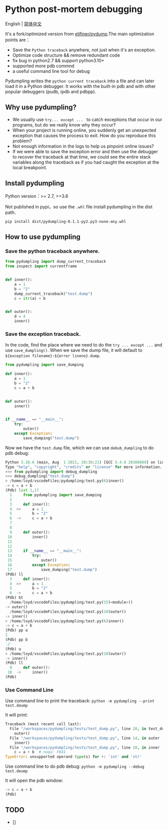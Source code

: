 # Python post-mortem debugging

English | [简体中文](README_zh.md)

It's a fork/optimized version from [elifiner/pydump](https://github.com/elifiner/pydump).The main optimization points are：
* Save the `Python traceback` anywhere, not just when it's an exception.
* Optimize code structure && remove redundant code
* fix bug in python2.7 && support python3.10+
* supported more pdb commnd
* a useful command line tool for debug


Pydumpling writes the `python current traceback` into a file and 
can later load it in a Python debugger. It works with the built-in 
pdb and with other popular debuggers (pudb, ipdb and pdbpp).

## Why use pydumpling?

* We usually use `try... except ... ` to catch exceptions that occur in our programs, but do we really know why they occur?
* When your project is running online, you suddenly get an unexpected exception that causes the process to exit. How do you reproduce this problem?
* Not enough information in the logs to help us pinpoint online issues?
* If we were able to save the exception error and then use the debugger to recover the traceback at that time, we could see the entire stack variables along the traceback as if you had caught the exception at the local breakpoint.

## Install pydumpling
Python version：>= 2.7, >=3.6

Not published in pypi，so use the `.whl` file install pydumpling in the dist path.
```
pip install dist/pydumpling-0.1.1-py2.py3-none-any.whl
```

## How to use pydumpling


### Save the python traceback anywhere.
```python
from pydumpling import dump_current_traceback
from inspect import currentframe


def inner():
    a = 1
    b = "2"
    dump_current_traceback("test.dump")
    c = str(a) + b


def outer():
    d = 4
    inner()

```

### Save the exception traceback.

In the code, find the place where we need to do the `try ... except ...` and use `save_dumpling()`. When we save the dump file, it will default to `${exception filename}:${error lineno}.dump`.

```python
from pydumpling import save_dumping

def inner():
    a = 1
    b = "2"
    c = a + b


def outer():
    inner()


if __name__ == "__main__":
    try:
        outer()
    except Exception:
        save_dumping("test.dump")

```

Now we have the `test.dump` file, which we can use `debub_dumpling` to do pdb debug:
```python     
Python 3.10.6 (main, Aug  1 2022, 20:38:21) [GCC 5.4.0 20160609] on linux
Type "help", "copyright", "credits" or "license" for more information.
>>> from pydumpling import debug_dumpling
>>> debug_dumpling("test.dump")
> /home/loyd/vscodeFiles/pydumpling/test.py(6)inner()
-> c = a + b
(Pdb) list 1,17
  1     from pydumpling import save_dumping
  2  
  3     def inner():
  4  >>     a = 1
  5         b = "2"
  6  ->     c = a + b
  7  
  8  
  9     def outer():
 10         inner()
 11  
 12  
 13     if __name__ == "__main__":
 14         try:
 15             outer()
 16         except Exception:
 17             save_dumping("test.dump")
(Pdb) ll
  3     def inner():
  4  >>     a = 1
  5         b = "2"
  6  ->     c = a + b
(Pdb) bt
  /home/loyd/vscodeFiles/pydumpling/test.py(15)<module>()
-> outer()
  /home/loyd/vscodeFiles/pydumpling/test.py(10)outer()
-> inner()
> /home/loyd/vscodeFiles/pydumpling/test.py(6)inner()
-> c = a + b
(Pdb) pp a
1
(Pdb) pp b
'2'
(Pdb) u
> /home/loyd/vscodeFiles/pydumpling/test.py(10)outer()
-> inner()
(Pdb) ll
  9     def outer():
 10  ->     inner()
(Pdb) 
```

### Use Command Line

Use command line to print the traceback:
`python -m pydumpling --print test.deump`

It will print:
```python
Traceback (most recent call last):
  File "/workspaces/pydumpling/tests/test_dump.py", line 20, in test_dumpling
    outer()
  File "/workspaces/pydumpling/tests/test_dump.py", line 14, in outer
    inner()
  File "/workspaces/pydumpling/tests/test_dump.py", line 10, in inner
    c = a + b  # noqa: F841
TypeError: unsupported operand type(s) for +: 'int' and 'str'
```


Use command line to do pdb debug:
`python -m pydumpling --debug test.deump`

It will open the pdb window:
```python
-> c = a + b
(Pdb) 
```

## TODO
- []
